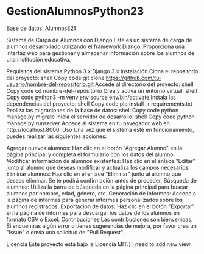 # GestionAlumnosPython23

Base de datos: AlumnosE21

Sistema de Carga de Alumnos con Django
Este es un sistema de carga de alumnos desarrollado utilizando el framework Django. Proporciona una interfaz web para gestionar y almacenar información sobre los alumnos de una institución educativa.

Requisitos del sistema
Python 3.x
Django 3.x
Instalación
Clona el repositorio del proyecto:
shell
Copy code
git clone https://github.com/tu-usuario/nombre-del-repositorio.git
Accede al directorio del proyecto:
shell
Copy code
cd nombre-del-repositorio
Crea y activa un entorno virtual:
shell
Copy code
python3 -m venv env
source env/bin/activate
Instala las dependencias del proyecto:
shell
Copy code
pip install -r requirements.txt
Realiza las migraciones de la base de datos:
shell
Copy code
python manage.py migrate
Inicia el servidor de desarrollo:
shell
Copy code
python manage.py runserver
Accede al sistema en tu navegador web en http://localhost:8000.
Uso
Una vez que el sistema esté en funcionamiento, puedes realizar las siguientes acciones:

Agregar nuevos alumnos: Haz clic en el botón "Agregar Alumno" en la página principal y completa el formulario con los datos del alumno.
Modificar información de alumnos existentes: Haz clic en el enlace "Editar" junto al alumno que deseas modificar y actualiza los campos necesarios.
Eliminar alumnos: Haz clic en el enlace "Eliminar" junto al alumno que deseas eliminar. Se te pedirá confirmación antes de proceder.
Búsqueda de alumnos: Utiliza la barra de búsqueda en la página principal para buscar alumnos por nombre, edad, género, etc.
Generación de informes: Accede a la página de informes para generar informes personalizados sobre los alumnos registrados.
Exportación de datos: Haz clic en el botón "Exportar" en la página de informes para descargar los datos de los alumnos en formato CSV o Excel.
Contribuciones
Las contribuciones son bienvenidas. Si encuentras algún error o tienes sugerencias de mejora, por favor crea un "Issue" o envía una solicitud de "Pull Request".

Licencia
Este proyecto está bajo la Licencia MIT.}
I need to add new view